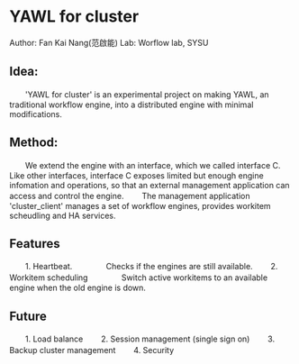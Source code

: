 # YAWL for cluster

Author: Fan Kai Nang(范啟能)
Lab: Worflow lab, SYSU

## Idea:
　　'YAWL for cluster' is an experimental project on making YAWL, an traditional workflow engine, into a distributed engine with minimal modifications.

## Method:
　　We extend the engine with an interface, which we called interface C. Like other interfaces, interface C exposes limited but enough engine infomation and operations, so that an external management application can access and control the engine.
　　The management application 'cluster_client' manages a set of workflow engines, provides workitem scheudling and HA services.

## Features
　　1. Heartbeat. 
　　　　Checks if the engines are still available.
　　2. Workitem scheduling
　　　　Switch active workitems to an available engine when the old engine is down.

## Future
　　1. Load balance
　　2. Session management (single sign on)
　　3. Backup cluster management
　　4. Security
